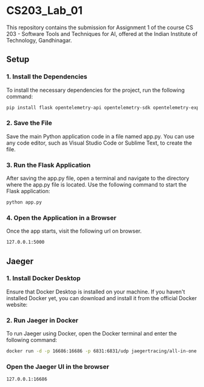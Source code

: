 # CS203_Lab_01

This repository contains the submission for Assignment 1 of the course CS 203 - Software Tools and Techniques for AI, offered at the Indian Institute of Technology, Gandhinagar.

## Setup

### 1. Install the Dependencies

To install the necessary dependencies for the project, run the following command:

```bash
pip install flask opentelemetry-api opentelemetry-sdk opentelemetry-exporter-jaeger opentelemetry-instrumentation-flask
```
### 2. Save the File
Save the main Python application code in a file named app.py. You can use any code editor, such as Visual Studio Code or Sublime Text, to create the file.

### 3. Run the Flask Application
After saving the app.py file, open a terminal and navigate to the directory where the app.py file is located. Use the following command to start the Flask application:

```bash
python app.py
```

### 4. Open the Application in a Browser
Once the app starts, visit the following url on browser.
```bash
127.0.0.1:5000
```

## Jaeger
### 1. Install Docker Desktop
Ensure that Docker Desktop is installed on your machine. If you haven't installed Docker yet, you can download and install it from the official Docker website:

### 2. Run Jaeger in Docker
To run Jaeger using Docker, open the Docker terminal and enter the following command:

```bash
docker run -d -p 16686:16686 -p 6831:6831/udp jaegertracing/all-in-one:latest
```
### Open the Jaeger UI in the browser
```bash
127.0.0.1:16686
```